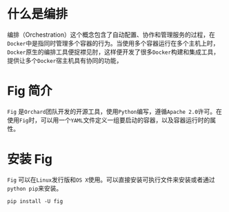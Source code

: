 # 什么是编排
编排（Orchestration）这个概念包含了自动配置、协作和管理服务的过程，在`Docker`中是指同时管理多个容器的行为。当使用多个容器运行在多个主机上时，`Docker`原生的编排工具便捉襟见肘，这样便开发了很多`Docker`构建和集成工具，提供让多个`Docker`宿主机具有协同的功能，

# Fig 简介
`Fig` 是`Orchard`团队开发的开源工具，使用`Python`编写，遵循`Apache 2.0`许可。在使用`Fig`时，可以用一个`YAML`文件定义一组要启动的容器，以及容器运行时的属性。

# 安装 Fig
`Fig` 可以在`Linux`发行版和`OS X`使用。可以直接安装可执行文件来安装或者通过`python pip`来安装。
```
pip install -U fig
```
